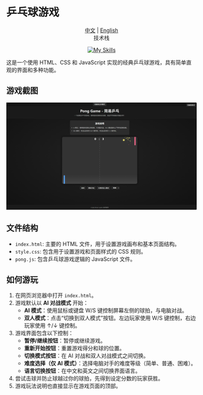 # 乒乓球游戏

<div align="center">
  <a href="README.md">中文</a> | <a href="README.en.md">English</a>
</div>
<div align="center">
  技术栈
</div>
<p align="center">
  <a href="https://skillicons.dev"><img src="https://skillicons.dev/icons?i=html,css,javascript&theme=dark&perline=17" alt="My Skills" /></a>
</p>
这是一个使用 HTML、CSS 和 JavaScript 实现的经典乒乓球游戏，具有简单直观的界面和多种功能。

## 游戏截图

![Pong Game](img/Game_zh.png)

## 文件结构

- `index.html`: 主要的 HTML 文件，用于设置游戏画布和基本页面结构。
- `style.css`: 包含用于设置游戏和页面样式的 CSS 规则。
- `pong.js`: 包含乒乓球游戏逻辑的 JavaScript 文件。

## 如何游玩

1. 在网页浏览器中打开 `index.html`。
2. 游戏默认以 **AI 对战模式** 开始：
   - **AI 模式**：使用鼠标或键盘 W/S 键控制屏幕左侧的球拍，与电脑对战。
   - **双人模式**：点击“切换到双人模式”按钮。左边玩家使用 W/S 键控制，右边玩家使用 ↑/↓ 键控制。
3. 游戏界面包含以下控制：
   - **暂停/继续按钮**：暂停或继续游戏。
   - **重新开始按钮**：重置游戏得分和球的位置。
   - **切换模式按钮**：在 AI 对战和双人对战模式之间切换。
   - **难度选择（仅 AI 模式）**：选择电脑对手的难度等级（简单、普通、困难）。
   - **语言切换按钮**：在中文和英文之间切换界面语言。
4. 尝试击球并防止球越过你的球拍，先得到设定分数的玩家获胜。
5. 游戏玩法说明也直接显示在游戏页面的顶部。
